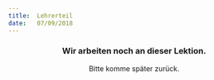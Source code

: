 ```yaml
---
title:  Lehrerteil
date:   07/09/2018
---
```


### <center>Wir arbeiten noch an dieser Lektion.</center>
<center>Bitte komme später zurück.</center>